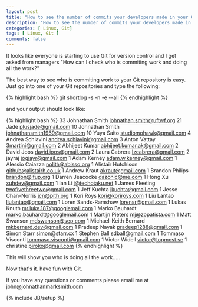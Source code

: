```yaml
---
layout: post
title: "How to see the number of commits your developers made in your Git repository"
description: "How to see the number of commits your developers made in your Git repository"
categories: [ Linux, Git]
tags: [ Linux, Git ]
comments: false
---
```


It looks like everyone is starting to use Git for version control and I get asked from managers "How can I check who is commiting work and doing all the work?"

The best way to see who is commiting work to your Git repository is easy.  Just go into one of your Git repositories and type the following:

{% highlight bash %}
git shortlog -s -n -e --all
{% endhighlight %}

and your output should look like:

{% highlight bash %}
    33	Johnathan Smith <johnathan.smith@uftwf.org>
    21	Jade <plusjade@gmail.com>
    10	Johnathan Smith <johnathansmith1969@gmail.com>
    10	Yuya Saito <studiomohawk@gmail.com>
     4	Andrea Schiavini <andrea.schiavini@gmail.com>
     3	Anton Vattay <3martini@gmail.com>
     2	Abhijeet Kumar <abhijeet.kumar.ak@gmail.com>
     2	David Joos <david.joos@gmail.com>
     2	Laura Cabrera <lzcabrera@gmail.com>
     2	jayraj <jogjayr@gmail.com>
     1	Adam Kerney <adam.w.kerney@gmail.com>
     1	Alessio Caiazza <nolith@abisso.org>
     1	Alistair Hutchison <github@alistairh.co.uk>
     1	Andrew Kraut <akraut@gmail.com>
     1	Brandon Philips <brandon@ifup.org>
     1	Darren Jeacocke <dazonic@me.com>
     1	Hong Xu <xuhdev@gmail.com>
     1	Ian Li <i@techotaku.net>
     1	James Fleeting <twofivethreetwo@gmail.com>
     1	Jeff Kuchta <jkuchta@gmail.com>
     1	Jesse Chan-Norris <jcn@pith.org>
     1	Kori Roys <kori@koriroys.com>
     1	Liu Lantao <liulantao@gmail.com>
     1	Loren Sands-Ramshaw <lorensr@gmail.com>
     1	Lukas Knuth <mr.luke.187@googlemail.com>
     1	Marko Bauhardt <marko.bauhardt@googlemail.com>
     1	Martijn Pieters <mj@zopatista.com>
     1	Matt Swanson <mdswanson@sep.com>
     1	Michael-Keith Bernard <mkbernard.dev@gmail.com>
     1	Pradeep Nayak <pradeep1288@gmail.com>
     1	Simon Starr <simon@starr.cx>
     1	Stephen Ball <sdball@gmail.com>
     1	Tommaso Visconti <tommaso.visconti@gmail.com>
     1	Victor Widell <victor@topmost.se>
     1	christine <piroko@gmail.com>
{% endhighlight %}

This will show you who is doing all the work..... 

Now that's it. have fun with Git. 

If you have any questions or comments please email me at <a href="mailto:john@johnathanmarksmith.com">john@johnathanmarksmith.com</a>



{% include JB/setup %}
